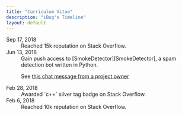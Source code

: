 ```yaml
---
title: "Curriculum Vitae"
description: "iBug's Timeline"
layout: default
---
```


<dl>
<dt>Sep 17, 2018</dt>
<dd>
Reached 15k reputation on Stack Overflow.
</dd>
<dt>Jun 13, 2018</dt>
<dd>
Gain push access to [SmokeDetector][SmokeDetector], a spam detection bot written in Python.

See [this chat message from a project owner][2018-06-13/1]
</dd>
<dt>Feb 28, 2018</dt>
<dd>
Awarded `c++` silver tag badge on Stack Overflow.
</dd>
<dt>Feb 6, 2018</dt>
<dd>
Reached 10k reputation on Stack Overflow.
</dd>
</dl>

[2018-06-13/1]: https://chat.stackexchange.com/transcript/message/45129909#45129909
[SmokeDetector]: https://github.com/Charcoal-SE/SmokeDetector
